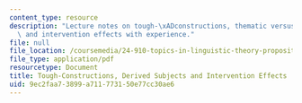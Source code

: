 ```yaml
---
content_type: resource
description: "Lecture notes on tough-\xADconstructions, thematic versus derived subjects,\
  \ and intervention effects with experience."
file: null
file_location: /coursemedia/24-910-topics-in-linguistic-theory-propositional-attitudes-spring-2009/9ec2faa73899a711773150e77cc30ae6_MIT24_910s09_lec07_hartman.pdf
file_type: application/pdf
resourcetype: Document
title: Tough-Constructions, Derived Subjects and Intervention Effects
uid: 9ec2faa7-3899-a711-7731-50e77cc30ae6
---
```

